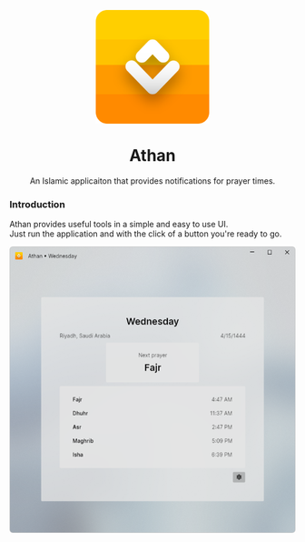 <p align="center">
    <img width="200" height="200" align="center" src="Assets/Logo.png">
</p>

<h1 align="center">
  Athan
</h1>

<p align="center">
  An Islamic applicaiton that provides notifications for prayer times.
</p>

### Introduction
Athan provides useful tools in a simple and easy to use UI.  
  Just run the application and with the click of a button you're ready to go.

<p align="center">
    <img align="center" src="Assets/Screenshot.png">
</p>
